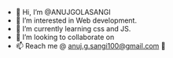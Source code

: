 - 👋 Hi, I’m @ANUJGOLASANGI
- 👀 I’m interested in Web development.
- 🌱 I’m currently learning css and JS.
- 💞️ I’m looking to collaborate on 
- 📫 Reach me @ anuj.g.sangi100@gmail.com  🐲

<!---
ANUJGOLASANGI/ANUJGOLASANGI is a ✨ special ✨ repository because its `README.md` (this file) appears on your GitHub profile.
You can click the Preview link to take a look at your changes.
--->
